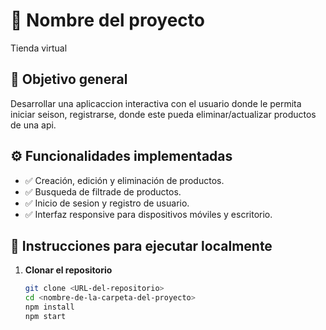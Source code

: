 # 📌 Nombre del proyecto
Tienda virtual

## 🎯 Objetivo general
Desarrollar una aplicaccion interactiva con el usuario donde le permita iniciar seison, registrarse, donde este pueda eliminar/actualizar productos de una api.

## ⚙️ Funcionalidades implementadas
- ✅ Creación, edición y eliminación de productos.
- ✅ Busqueda de filtrade de productos.
- ✅ Inicio de sesion y registro de usuario.
- ✅ Interfaz responsive para dispositivos móviles y escritorio.

## 🚀 Instrucciones para ejecutar localmente
1. **Clonar el repositorio**  
   ```bash
   git clone <URL-del-repositorio>
   cd <nombre-de-la-carpeta-del-proyecto>
   npm install
   npm start


